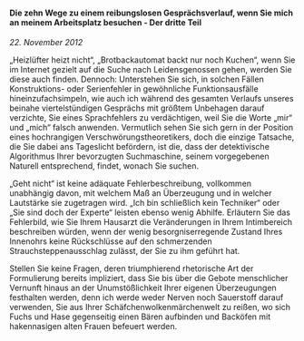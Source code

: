 #### Die zehn Wege zu einem reibungslosen Gesprächsverlauf, wenn Sie mich an meinem Arbeitsplatz besuchen - Der dritte Teil

_22. November 2012_

„Heizlüfter heizt nicht“, „Brotbackautomat backt nur noch Kuchen“, wenn Sie im Internet gezielt auf die Suche nach Leidensgenossen gehen, werden Sie diese auch finden. Dennoch: Unterstehen Sie sich, in solchen Fällen Konstruktions- oder Serienfehler in gewöhnliche Funktionsausfälle hineinzufachsimpeln, wie auch ich während des gesamten Verlaufs unseres beinahe viertelstündigen Gesprächs mit größtem Unbehagen darauf verzichte, Sie eines Sprachfehlers zu verdächtigen, weil Sie die Worte „mir“ und „mich“ falsch anwenden.
Vermutlich sehen Sie sich gern in der Position eines hochrangigen Verschwörungstheoretikers, doch die einzige Tatsache, die Sie dabei ans Tageslicht befördern, ist die, dass der detektivische Algorithmus Ihrer bevorzugten Suchmaschine, seinem vorgegebenen Naturell entsprechend, findet, wonach Sie suchen.

„Geht nicht“ ist keine adäquate Fehlerbeschreibung, vollkommen unabhängig davon, mit welchem Maß an Überzeugung und in welcher Lautstärke sie zugetragen wird. „Ich bin schließlich kein Techniker“ oder „Sie sind doch der Experte“ leisten ebenso wenig Abhilfe.
Erläutern Sie das Fehlerbild, wie Sie Ihrem Hausarzt die Veränderungen in Ihrem Intimbereich beschreiben würden, wenn der wenig besorgniserregende Zustand Ihres Innenohrs keine Rückschlüsse auf den schmerzenden Strauchsteppenausschlag zulässt, der Sie zu ihm geführt hat.

Stellen Sie keine Fragen, deren triumphierend rhetorische Art der Formulierung bereits impliziert, dass Sie bis über die Gebote menschlicher Vernunft hinaus an der Unumstößlichkeit Ihrer eigenen Überzeugungen festhalten werden, denn ich werde weder Nerven noch Sauerstoff darauf verwenden, Sie aus Ihrer Schäfchenwolkenmärchenwelt zu reißen, wo sich Fuchs und Hase gegenseitig einen Bären aufbinden und Backöfen mit hakennasigen alten Frauen befeuert werden.

